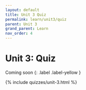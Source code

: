 ```yaml
---
layout: default
title: Unit 3 Quiz
permalink: learn/unit3/quiz
parent: Unit 3
grand_parent: Learn
nav_order: 4
---
```


# Unit 3: Quiz

<!-- prettier-ignore-start -->

Coming soon
{: .label .label-yellow }

<!-- prettier-ignore-end -->

{% include quizzes/unit-3.html %}
